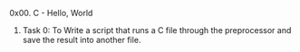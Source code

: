 0x00. C - Hello, World
1. Task 0: To Write a script that runs a C file through the preprocessor and save the result into another file.
